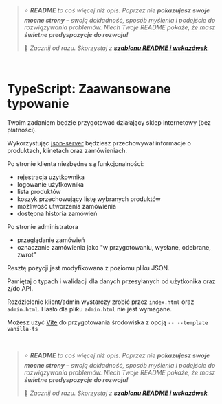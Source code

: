 > ⭐ ***README** to coś więcej niż opis. Poprzez nie **pokazujesz swoje mocne strony** – swoją dokładność, sposób myślenia i podejście do rozwiązywania problemów. Niech Twoje README pokaże, że masz **świetne predyspozycje do rozwoju!***
> 
> 🎁 *Zacznij od razu. Skorzystaj z **[szablonu README i wskazówek](https://github.com/devmentor-pl/readme-template)**.* 

&nbsp;


# TypeScript: Zaawansowane typowanie

Twoim zadaniem będzie przygotować działający sklep internetowy (bez płatności).

Wykorzystując [json-server](https://www.npmjs.com/package/json-server) będziesz przechowywał informacje o produktach, klinetach oraz zamówieniach. 

Po stronie klienta niezbędne są funkcjonalności:
- rejestracja użytkownika
- logowanie użytkownika
- lista produktów
- koszyk przechowujący listę wybranych produktów
- możliwość utworzenia zamówienia
- dostępna historia zamówień

Po stronie administratora
- przeglądanie zamówień
- oznaczanie zamówienia jako "w przygotowaniu, wysłane, odebrane, zwrot"

Resztę pozycji jest modyfikowana z poziomu pliku JSON.

Pamiętaj o typach i walidacji dla danych przesyłanych od użytkonika oraz z/do API.

Rozdzielenie klient/admin wystarczy zrobić przez `index.html` oraz `admin.html`.
Hasło dla pliku `admin.html` nie jest wymagane.

Możesz użyć [Vite](https://vite.dev/) do przygotowania środowiska z opcją `-- --template vanilla-ts`

&nbsp;

> ⭐ ***README** to coś więcej niż opis. Poprzez nie **pokazujesz swoje mocne strony** – swoją dokładność, sposób myślenia i podejście do rozwiązywania problemów. Niech Twoje README pokaże, że masz **świetne predyspozycje do rozwoju!***
> 
> 🎁 *Zacznij od razu. Skorzystaj z **[szablonu README i wskazówek](https://github.com/devmentor-pl/readme-template)**.* 

